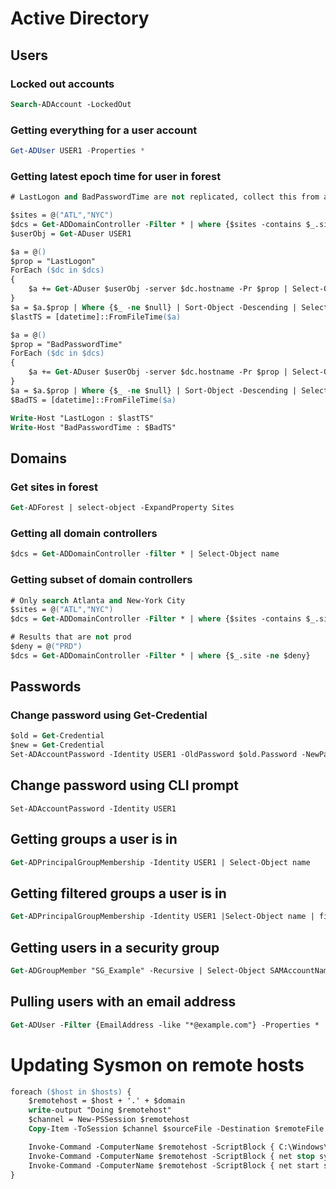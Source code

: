 # Active Directory

## Users

### Locked out accounts
```ps
Search-ADAccount -LockedOut
```

### Getting everything for a user account
```ps1
Get-ADUser USER1 -Properties *
```

### Getting latest epoch time for user in forest
```ps
# LastLogon and BadPasswordTime are not replicated, collect this from all DCs and take the highest value

$sites = @("ATL","NYC")
$dcs = Get-ADDomainController -Filter * | where {$sites -contains $_.site}
$userObj = Get-ADuser USER1

$a = @()
$prop = "LastLogon"
ForEach ($dc in $dcs)
{
    $a += Get-ADuser $userObj -server $dc.hostname -Pr $prop | Select-Object $prop
}
$a = $a.$prop | Where {$_ -ne $null} | Sort-Object -Descending | Select-Object -Unique -First 1
$lastTS = [datetime]::FromFileTime($a)

$a = @()
$prop = "BadPasswordTime"
ForEach ($dc in $dcs)
{
    $a += Get-ADuser $userObj -server $dc.hostname -Pr $prop | Select-Object $prop
}
$a = $a.$prop | Where {$_ -ne $null} | Sort-Object -Descending | Select-Object -Unique -First 1
$BadTS = [datetime]::FromFileTime($a)

Write-Host "LastLogon : $lastTS"
Write-Host "BadPasswordTime : $BadTS"
```

## Domains
### Get sites in forest
```ps
Get-ADForest | select-object -ExpandProperty Sites
```

### Getting all domain controllers
```ps
$dcs = Get-ADDomainController -filter * | Select-Object name
```

### Getting subset of domain controllers
```ps
# Only search Atlanta and New-York City
$sites = @("ATL","NYC")
$dcs = Get-ADDomainController -Filter * | where {$sites -contains $_.site}

# Results that are not prod
$deny = @("PRD")
$dcs = Get-ADDomainController -Filter * | where {$_.site -ne $deny}
```

## Passwords

### Change password using Get-Credential
```ps
$old = Get-Credential
$new = Get-Credential
Set-ADAccountPassword -Identity USER1 -OldPassword $old.Password -NewPassword $new.Password
```

## Change password using CLI prompt
```
Set-ADAccountPassword -Identity USER1
```

## Getting groups a user is in
```ps
Get-ADPrincipalGroupMembership -Identity USER1 | Select-Object name
```

## Getting filtered groups a user is in
```ps
Get-ADPrincipalGroupMembership -Identity USER1 |Select-Object name | findstr /i hadoop
```

## Getting users in a security group
```ps
Get-ADGroupMember "SG_Example" -Recursive | Select-Object SAMAccountName | Sort-Object SAMAccountName
```

## Pulling users with an email address
```ps
Get-ADUser -Filter {EmailAddress -like "*@example.com"} -Properties * | Select Name, SamAccountName, EmailAddress
```

# Updating Sysmon on remote hosts
```ps
foreach ($host in $hosts) {
    $remotehost = $host + '.' + $domain
    write-output "Doing $remotehost"
    $channel = New-PSSession $remotehost
    Copy-Item -ToSession $channel $sourceFile -Destination $remoteFile

    Invoke-Command -ComputerName $remotehost -ScriptBlock { C:\Windows\Sysmon64.exe -c $Using:remoteFile 2>&1 | %{ "$_" }}
    Invoke-Command -ComputerName $remotehost -ScriptBlock { net stop sysmon64 }
    Invoke-Command -ComputerName $remotehost -ScriptBlock { net start sysmon64 }
}
```
